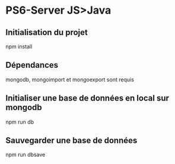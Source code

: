 # PS6-Server JS>Java

## Initialisation du projet
  npm install

## Dépendances
  mongodb, mongoimport et mongoexport sont requis
 
## Initialiser une base de données en local sur mongodb
  npm run db

## Sauvegarder une base de données
  npm run dbsave
  

  
